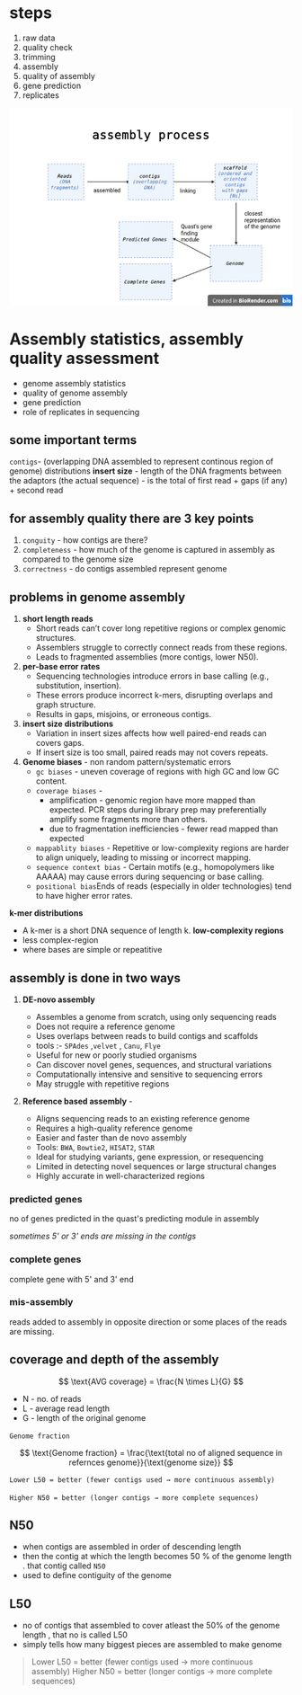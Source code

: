 # steps 
1. raw data
2. quality check
3. trimming
4. assembly
5. quality of assembly
6. gene prediction
7. replicates

 ![My Image](https://github.com/peteratspidey/workshop/blob/main/vivek's%20First%20Illustration(1).jpeg)


# Assembly statistics, assembly quality assessment
* genome assembly statistics
* quality of genome assembly
* gene prediction
* role of replicates in sequencing
## some important terms
`contigs`- (overlapping DNA assembled to represent continous region of genome)
 distributions 
**insert size** - length of the DNA fragments between the adaptors (the actual sequence) 
                - is the total of first read + gaps (if any) + second read
## for assembly quality there are 3 key points
1. `conguity` -  how contigs are there?
2. `completeness` - how much of the genome is captured in assembly as compared to the genome size
3. `correctness` -  do contigs assembled represent genome

## problems in genome assembly
1. **short length reads**
   - Short reads can’t cover long repetitive regions or complex genomic structures.
   - Assemblers struggle to correctly connect reads from these regions.
   - Leads to fragmented assemblies (more contigs, lower N50).
2. **per-base error rates**
   - Sequencing technologies introduce errors in base calling (e.g., substitution, insertion).
   - These errors produce incorrect k-mers, disrupting overlaps and graph structure.
   - Results in gaps, misjoins, or erroneous contigs.
3. **insert size distributions**
   - Variation in insert sizes affects how well paired-end reads can covers gaps.
   - If insert size is too small, paired reads may not covers repeats.
4. **Genome biases** - non random pattern/systematic errors
   - `gc biases` - uneven coverage of regions with high GC and low GC content.
   - `coverage biases` -
       * amplification - genomic region have more mapped than expected.	PCR steps during library prep may preferentially amplify some fragments more than others.
       * due to fragmentation inefficiencies - fewer read mapped than expected
   - `mappablity biases` - 	Repetitive or low-complexity regions are harder to align uniquely, leading to missing or incorrect mapping.
   - `sequence context bias` - Certain motifs (e.g., homopolymers like AAAAA) may cause errors during sequencing or base calling.
   - `positional bias`Ends of reads (especially in older technologies) tend to have higher error rates.

**k-mer distributions**
- A k-mer is a short DNA sequence of length k.
**low-complexity regions**
- less complex-region
- where bases are simple or repeatitive


## assembly is done in two ways
1. **DE-novo assembly**
    -  Assembles a genome from scratch, using only sequencing reads
    -  Does not require a reference genome
    -  Uses overlaps between reads to build contigs and scaffolds
    -  tools :- `SPAdes` ,`velvet` , `Canu`, `Flye`
    -  Useful for new or poorly studied organisms
    -  Can discover novel genes, sequences, and structural variations
    -  Computationally intensive and sensitive to sequencing errors
    -  May struggle with repetitive regions

2. **Reference based assembly** -
    - Aligns sequencing reads to an existing reference genome
    - Requires a high-quality reference genome
    - Easier and faster than de novo assembly
    - Tools: `BWA`, `Bowtie2`, `HISAT2`, `STAR`
    - Ideal for studying variants, gene expression, or resequencing
    - Limited in detecting novel sequences or large structural changes
    - Highly accurate in well-characterized regions

### predicted genes
no of genes predicted in the quast's predicting module in assembly

*sometimes 5' or 3' ends are missing in the contigs*

### complete genes
complete gene with 5' and 3' end

### mis-assembly
reads added to assembly in opposite direction or some places of the reads are missing.

## coverage and depth of the assembly
$$
\text{AVG coverage} = \frac{N \times L}{G}
$$
* N - no. of reads
* L - average read length
* G - length of the original genome

`Genome fraction`  

$$
\text{Genome fraction} = \frac{\text{total no of aligned sequence in refernces genome}}{\text{genome size}}
$$

    Lower L50 = better (fewer contigs used → more continuous assembly)

    Higher N50 = better (longer contigs → more complete sequences)


## N50
 * when contigs are assembled in order of descending length
 * then the contig at which the length becomes 50 % of the genome length . that contig called `N50`
 * used to define contiguity of the genome

## L50 
 * no of contigs that assembled to cover atleast the 50% of the genome length , that no is called L50
 * simply tells how many biggest pieces are assembled to make genome

> Lower L50 = better (fewer contigs used → more continuous assembly)
> Higher N50 = better (longer contigs → more complete sequences)
